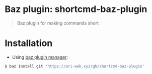 # Baz plugin: shortcmd-baz-plugin

> Baz plugin for making commands short

# Installation

- Using [baz plugin manager](https://ari-web.xyz/gh/baz):

```bash
$ baz install git 'https://ari-web.xyz/gh/shortcmd-baz-plugin'
```

